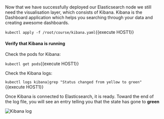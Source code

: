 Now that we have successfully deployed our Elasticsearch node we still need the visualisation layer, which consists of Kibana. Kibana is the Dashboard application which helps you searching through your data and creating awesome dashboards.

`kubectl apply -f /root/course/kibana.yaml`{{execute HOST1}}

#### Verify that Kibana is running 

Check the pods for Kibana:

`kubectl get pods`{{execute HOST1}}

Check the Kibana logs:  

`kubectl logs kibana|grep "Status changed from yellow to green"`{{execute HOST1}}

Once Kibana is connected to Elasticsearch, it is ready.  Toward the end of the log file, you  will see an entry telling you that the state has gone to **green**

![Kibana log](https://user-images.githubusercontent.com/25182304/43620199-883f336c-969f-11e8-9225-f84006e14fd9.png)
